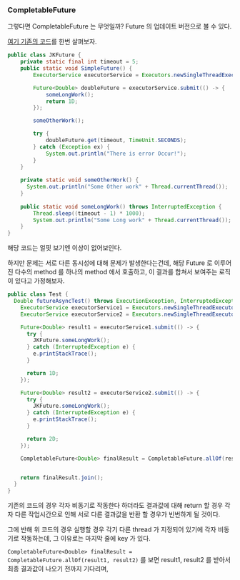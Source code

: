 ### CompletableFuture

그렇다면 CompletableFuture 는 무엇일까? Future 의 업데이트 버전으로 볼 수 있다.

[여기 기존의 코드](./Future.md)를 한번 살펴보자.

```java
public class JKFuture {
	private static final int timeout = 5;
	public static void SimpleFuture() {
		ExecutorService executorService = Executors.newSingleThreadExecutor();

		Future<Double> doubleFuture = executorService.submit(() -> {
			someLongWork();
			return 1D;
		});

		someOtherWork();

		try {
			doubleFuture.get(timeout, TimeUnit.SECONDS);
		} catch (Exception ex) {
			System.out.println("There is error Occur!");
		}
	}
	
	private static void someOtherWork() {
	  System.out.println("Some Other work" + Thread.currentThread());
	}
	
	public static void someLongWork() throws InterruptedException {
		Thread.sleep((timeout - 1) * 1000);
		System.out.println("Some Long work" + Thread.currentThread());
	}
}
```

해당 코드는 얼핏 보기엔 이상이 없어보인다.

하지만 문제는 서로 다른 동시성에 대해 문제가 발생한다는건데, 해당 Future 로 이루어진 다수의 method 를 하나의 method 에서 호출하고, 이 결과를 합쳐서 보여주는 로직이 있다고 가정해보자.

```java
public class Test {
  Double futureAsyncTest() throws ExecutionException, InterruptedException {
    ExecutorService executorService1 = Executors.newSingleThreadExecutor();
    ExecutorService executorService2 = Executors.newSingleThreadExecutor();

    Future<Double> result1 = executorService1.submit(() -> {
      try {
        JKFuture.someLongWork();
      } catch (InterruptedException e) {
        e.printStackTrace();
      }

      return 1D;
    });

    Future<Double> result2 = executorService2.submit(() -> {
      try {
        JKFuture.someLongWork();
      } catch (InterruptedException e) {
        e.printStackTrace();
      }

      return 2D;
    });

    CompletableFuture<Double> finalResult = CompletableFuture.allOf(result1, result2)


    return finalResult.join();
  }
}
```
기존의 코드의 경우 각자 비동기로 작동한다 하더라도 결과값에 대해 return 할 경우 각자 다른 작업시간으로 인해 서로 다른 결과값을 반환 할 경우가 빈번하게 될 것이다.

그에 반해 위 코드의 경우 실행할 경우 각기 다른 thread 가 지정되어 있기에 각자 비동기로 작동하는데, 그 이유로는 마지막 줄에 key 가 있다.

`CompletableFuture<Double> finalResult = CompletableFuture.allOf(result1, result2)` 를 보면 result1, result2 를 받아서 최종 결과값이 나오기 전까지 기다리며, 
